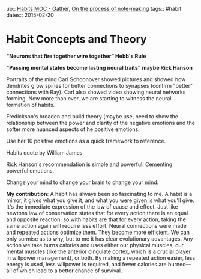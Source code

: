 up:: [Habits MOC - Gather](Notes/Habits%20MOC%20-%20Gather.md), [On the process of note-making](Notes/On%20the%20process%20of%20note-making.md)
tags:: #habit 
dates:: 2015-02-20

# Habit Concepts and Theory
**"Neurons that fire together wire together” Hebb's Rule**
 
**"Passing mental states become lasting neural traits” maybe Rick Hanson**

Portraits of the mind Carl Schoonover showed pictures and showed how dendrites grow spines for better connections to synapses (confirm "better" connections with Ray). Carl also showed video showing neural networks forming. Now more than ever, we are starting to witness the neural formation of habits.

Fredickson's broaden and build theory (maybe use, need to show the relationship between the power and clarity of the negative emotions and the softer more nuanced aspects of he positive emotions.

Use her 10 positive emotions as a quick framework to reference.

Habits quote by William James

Rick Hanson's recommendation is simple and powerful. Cementing powerful emotions.

Change your mind to change your brain to change your mind.

**My contribution**: A habit has always been so fascinating to me. A habit is a mirror, it gives what you give it, and what you were given is what you'll give. It's the immediate expression of the law of cause and effect. Just like newtons law of conservation states that for every action there is an equal and opposite reaction; so with habits are that for every action, taking the same action again will require less effort. Neural connections were made and repeated actions optimize them. They become more efficient. We can only surmise as to why, but to me it has clear evolutionary advantages. Any action we take burns calories and uses either our physical muscles, our mental muscles (like the anterior cingulate cortex, which is a crucial player in willpower management), or both. By making a repeated action easier, less energy is used, less willpower is required, and fewer calories are burned—all of which lead to a better chance of survival. 